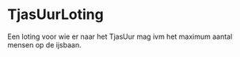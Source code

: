 # TjasUurLoting
Een loting voor wie er naar het TjasUur mag ivm het maximum aantal mensen op de ijsbaan.
